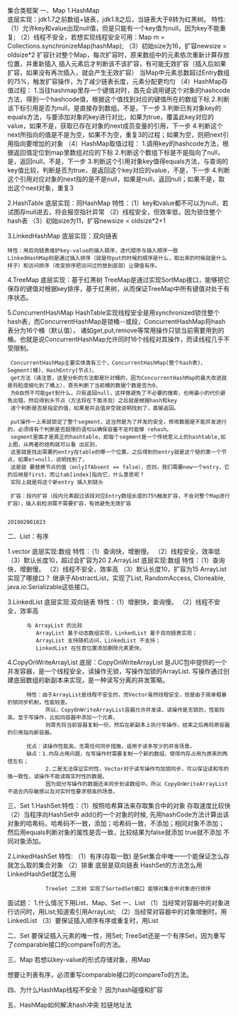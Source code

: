 集合类框架
一、Map
1.HashMap  
    底层实现：jdk1.7之前数组+链表，jdk1.8之后，当链表大于8转为红黑树。
	特性:（1）允许key和value出现null值，但是只能有一个key值为null，因为key不能重复;
	     （2）线程不安全，若想实现线程安全可用：Map m = Collections.synchronizeMap(hashMap);
		 （3）初始size为16，扩容newsize = oldsize*2
		      扩容针对整个Map，每次扩容时，原来数组中的元素依次重新计算存放位置，并重新插入
              插入元素后才判断该不该扩容，有可能无效扩容（插入后如果扩容，如果没有再次插入，就会产生无效扩容）
              当Map中元素总数超过Entry数组的75%，触发扩容操作，为了减少链表长度，元素分配更均匀
		 （4）HashMap存值过程：
		  1.当往hashmap里存一个键值对时，首先会调用键这个对象的hashcode方法，得到一个hashcode值，根据这个值找到对应的键值所在的数组下标
		  2.判断该下标引用是否为null，是直接存到数组。不是，下一步
		  3.判断已有对象key的equals方法，与要添加对象的key进行对比，如果为true，覆盖此key对应的value，如果不是，获取已存在对象的next成员变量的引用，下一步
		  4.判断这个next所指向的值是不是为空，如果不为空，重复3的过程；如果为空，则把next引用指向要增加的对象
		 （4）HashMap取值过程：
		  1.调用key的hashcode方法，根据返回值定位到map里数组对应的下标
		  2.判断这个数组下标是不是指向了null，是，返回null，不是，下一步
		  3.判断这个引用对象key值得equals方法，与查询的key值比较，判断是否为true，是返回这个key对应的value，不是，下一步
		  4.判断这个引用对应对象的next指的是不是null，如果是null，返回null；如果不是，取出这个next对象，重复3
		  
		  
2.HashTable
    底层实现：同HashMap
	特性：（1）key和value都不可以为null，若试图存null进去，将会报空指针异常
	      （2）线程安全，但效率低，因为锁住整个hash表
		  （3）初始size为11，扩容newsize = oldsize*2+1
		  
3.LinkedHashMap
    底层实现：双向链表
	
	特性：用双向链表维护key-value的插入顺序，迭代顺序与插入顺序一致
	LinkedHashMap则是通过插入排序（就是你put的时候的顺序是什么，取出来的时候就是什么样子）和访问排序（改变排序把访问过的放到底部）让键值有序。
	
4.TreeMap
    底层实现：基于红黑树
	TreeMap是通过实现SortMap接口，能够把它保存的键值对根据key排序，基于红黑树，从而保证TreeMap中所有键值对处于有序状态。
	
5.ConcurrentHashMap
	 HashTable实现线程安全是用synchronized锁住整个hash表，而ConcurrentHashMap是锁桶--或段，ConcurrentHashMap将hash表分为16个桶（默认值），
	 诸如get,put,remove等常用操作只锁当前需要用到的桶。也就是说ConcurrentHashMap允许同时16个线程对其操作，而读线程几乎不受限制。
	 
	 ConcurrentHashMap主要实体类有三个，ConcurrentHashMap(整个hash表)、Segment(桶)、HashEntry(节点)。
	 get方法（请注意，这里分析的方法都是针对桶的，因为ConcurrentHashMap的最大改进就是将粒度细化到了桶上），首先判断了当前桶的数据个数是否为0，
	 为0自然不可能get到什么，只有返回null，这样做避免了不必要的搜索，也用最小的代价避免出错。然后得到头节点（方法将在下面涉及）之后就是根据hash和key
	 逐个判断是否是指定的值，如果是并且值非空就说明找到了，直接返回。
	 
	 put操作一上来就锁定了整个segment，这当然是为了并发的安全，修改数据是不能并发进行的，必须得有个判断是否超限的语句以确保容量不足时能够 rehash。
	 segment里面才是真正的hashtable，即每个segment是一个传统意义上的hashtable,如上图，从两者的结构就可以看 出区别，
	 这里就是找出需要的entry在table的哪一个位置，之后得到的entry就是这个链的第一个节点，如果e!=null，说明找到了，
	 这是就 要替换节点的值（onlyIfAbsent == false），否则，我们需要new一个entry，它的后继是first，而让tab[index]指向它，什么意思呢？
	 实际上就是将这个新entry 插入到链头
	 
	 扩容：段内扩容（段内元素超过该段对应Entry数组长度的75%触发扩容，不会对整个Map进行扩容），插入前检测需不需要扩容，有效避免无效扩容
	
	
	201902001023
	
二、List：有序

1.vector
    底层实现:数组
	特性：（1）查询快，增删慢。
	      （2）线程安全，效率低
		  （3）默认长度10，超过会扩容为20
2.ArrayList
    底层实现:数组
	特性：（1）查询快，增删慢。
	      （2）线程不安全，效率高
		  （3）默认长度10，扩容为15
		  ArrayList实现了哪接口？
		  继承于AbstractList，实现了List, RandomAccess, Cloneable, java.io.Serializable这些接口。
		  
3.LinkedList
    底层实现:双向链表
	特性：（1）增删快，查询慢。
	      （2）线程不安全，效率高
		  
		  与 ArrayList 的比较
             ArrayList 基于动态数组实现，LinkedList 基于双向链表实现；
             ArrayList 支持随机访问，LinkedList 不支持；
             LinkedList 在任意位置添加删除元素更快。
		  
4.CopyOnWriteArrayList
    底层：CopyOnWriteArrayList 是JUC包中提供的一个并发容器，是一个线程安全，读操作无锁，写操作加锁的ArrayList.
	      写操作通过创建底层数组的新副本来实现，是一种读写分离的并发策略。
		  
		  特性：由于ArrayList是线程不安全的，而Vector虽然线程安全，但是由于简单粗暴的锁同步机制，性能较差。
		        所以，CopyOnWriteArrayList容器允许并发读，读操作是无锁的，性能较高。至于写操作，比如向容器中添加一个元素，
				则首先将当前容器复制一份，然后在新副本上执行写操作，结束之后再将原容器的引用指向新容器。
     
	      优点：读操作性能高，无需任何同步措施，适用于读多写少的并发场景。
		  缺点：1.内存占用问题，在写操作时需要复制一个新的数组，使得内存占用为原来的两倍左右；
		        2.二是无法保证实时性，Vector对于读写操作均加锁同步，可以保证读和写的强一致性。读操作不能读取实时性的数据，
				因为部分写操作的数据还未同步到读数组中。所以 CopyOnWriteArrayList 不适合内存敏感以及对实时性要求很高的场景。
				

三、Set
1.HashSet:特性：（1）按照哈希算法来存取集合中的对象 存取速度比较快
                （2）当程序向HashSet中 add()的一个对象的时候, 先用hashCode方法计算出该对象的哈希码，哈希码不一致，添加；哈希码一致，不添加；相同对象不添加；
	                 然后用equals判断对象的属性是否一致，比较结果为false就添加 true就不添加 不同对象添加。
		
2.LinkedHashSet 特性: 
                （1）有序(存取一致) 是Set集合中唯一一个能保证怎么存就怎么取的集合对象 
                （2）排重 底层是双向链表 HashSet的方法怎么用 LinkedHashSet就怎么用 
				
				TreeSet 二叉树 实现了SortedSet接口 能够对集合中对象进行排序
				
				
面试题：
1.什么情况下用List、Map、Set
一、List
（1）当经常对容器中的对象进行访问时，用List;知道索引用ArrayList;
（2）当经常对容器中的对象增删时，用LinkedList
（3）要保证插入顺序有序或重复时，用List

二、Set
要保证插入元素的唯一性，用Set;
TreeSet还是一个有序Set，因为重写了comparable接口的compareTo的方法。

三、Map
若想以key-value的形式存储对象，用Map

想要让列表有序，必须重写comparable接口的compareTo的方法。

四、为什么HashMap线程不安全？
     因为hash碰撞和扩容
	 
五、HashMap如何解决hash冲突
     拉链地址法


		  
		  
